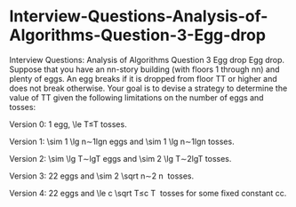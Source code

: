 # Interview-Questions-Analysis-of-Algorithms-Question-3-Egg-drop
Interview Questions: Analysis of Algorithms Question 3 Egg drop
Egg drop. Suppose that you have an nn-story building (with floors 1 through nn) and plenty of eggs. An egg breaks if it is dropped from floor TT or higher and does not break otherwise. Your goal is to devise a strategy to determine the value of  TT given the following limitations on the number of eggs and tosses:

Version 0: 1 egg, \le T≤T tosses.

Version 1:  \sim 1 \lg n∼1lgn eggs and  \sim 1 \lg n∼1lgn tosses.

Version 2: \sim \lg T∼lgT eggs and  \sim 2 \lg T∼2lgT tosses.

Version 3: 22 eggs and  \sim 2 \sqrt n∼2 
n
​
  tosses.

Version 4: 22 eggs and  \le c \sqrt T≤c 
T
​
  tosses for some fixed constant cc.
